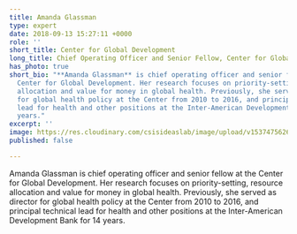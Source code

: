 ```yaml
---
title: Amanda Glassman
type: expert
date: 2018-09-13 15:27:11 +0000
role: ''
short_title: Center for Global Development
long_title: Chief Operating Officer and Senior Fellow, Center for Global Development
has_photo: true
short_bio: "**Amanda Glassman** is chief operating officer and senior fellow at the
  Center for Global Development. Her research focuses on priority-setting, resource
  allocation and value for money in global health. Previously, she served as director
  for global health policy at the Center from 2010 to 2016, and principal technical
  lead for health and other positions at the Inter-American Development Bank for 14
  years."
excerpt: ''
image: https://res.cloudinary.com/csisideaslab/image/upload/v1537475626/health-commission/Glassman_Amanda.jpg
published: false

---
```

Amanda Glassman is chief operating officer and senior fellow at the Center for Global Development. Her research focuses on priority-setting, resource allocation and value for money in global health. Previously, she served as director for global health policy at the Center from 2010 to 2016, and principal technical lead for health and other positions at the Inter-American Development Bank for 14 years.